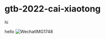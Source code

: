 # gtb-2022-cai-xiaotong

hi

hello
![WechatIMG1748](https://user-images.githubusercontent.com/98413281/154192046-c1d3db6b-beb3-4bb0-81d7-dc733c297cac.jpeg)
